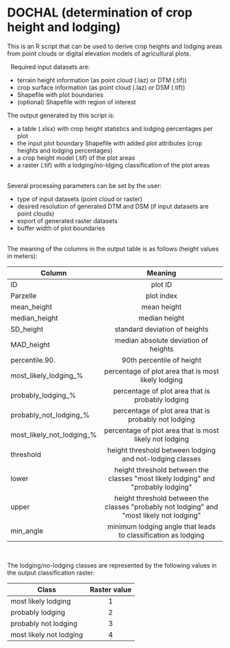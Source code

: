 # DOCHAL (determination of crop height and lodging)

This is an R script that can be used to derive crop heights and lodging areas from point clouds or digital elevation models of agricultural plots.
&nbsp;

&nbsp;
Required input datasets are:
* terrain height information (as point cloud (.laz) or DTM (.tif))
* crop surface information (as point cloud (.laz) or DSM (.tif))
* Shapefile with plot boundaries
* (optional) Shapefile with region of interest   

The output generated by this script is:
* a table (.xlsx) with crop height statistics and lodging percentages per plot
* the input plot boundary Shapefile with added plot attributes (crop heights and lodging percentages)
* a crop height model (.tif) of the plot areas
* a raster (.tif) with a lodging/no-ldging classification of the plot areas
&nbsp;    

&nbsp;  
Several processing parameters can be set by the user:
* type of input datasets (point cloud or raster)
* desired resolution of generated DTM and DSM (if input datasets are point clouds)
* export of generated raster datasets
* buffer width of plot boundaries 
&nbsp;  

&nbsp;  
The meaning of the columns in the output table is as follows (height values in meters):

| Column        | Meaning           | 
| ------------- |:-------------:| 
| ID            | plot ID        | 
| Parzelle      | plot index    |  
| mean_height   | mean height      |   
| median_height | median height |
| SD_height     | standard deviation of heights |
| MAD_height    | median absolute deviation of heights |
| percentile.90. | 90th percentile of height |
| most_likely_lodging_% | percentage of plot area that is most likely lodging |
| probably_lodging_% | percentage of plot area that is probably lodging |
| probably_not_lodging_% | percentage of plot area that is probably not lodging |
| most_likely_not_lodging_% | percentage of plot area that is most likely not lodging |
| threshold | height threshold between lodging and not-lodging classes|
| lower | height threshold between the classes "most likely lodging" and "probably lodging"|
| upper | height threshold between the classes "probably not lodging" and "most likely not lodging"|
| min_angle | minimum lodging angle that leads to classification as lodging|
 
&nbsp;  

The lodging/no-lodging classes are represented by the following values in the output classification raster:

| Class        | Raster value           | 
| ------------- |:-------------:| 
| most likely lodging | 1        | 
| probably lodging | 2    |  
| probably not lodging | 3      |   
| most likely not lodging | 4 |
